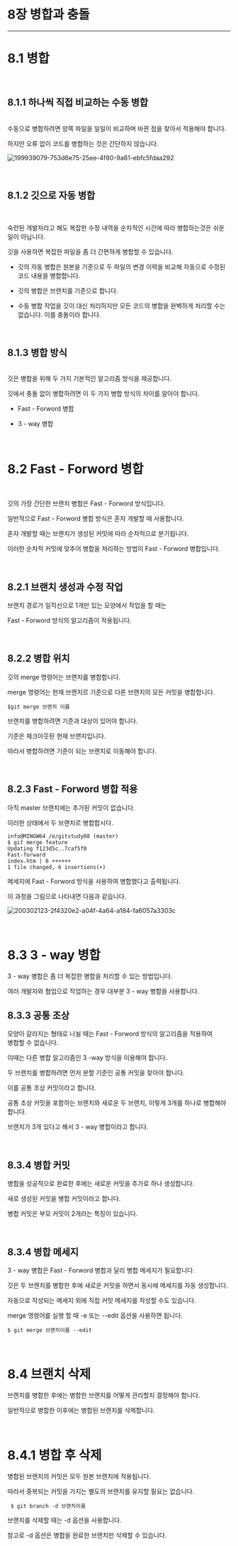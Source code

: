 # 8장 병합과 충돌

---

# 8.1 병합

<br>

## 8.1.1 하나씩 직접 비교하는 수동 병합
<br>
수동으로 병합하려면 양쪽 파일을 일일이 비교하며 바뀐 점을 찾아서 적용해야 합니다.     


하지만 오류 없이 코드를 병합하는 것은 간단하지 않습니다.       

![199939079-753d6e75-25ee-4f80-9a61-ebfc5fdaa292](https://user-images.githubusercontent.com/114066603/202695246-8d70bfc7-36be-4a8b-affd-aec07edce09f.png)

<br>

## 8.1.2 깃으로 자동 병합
<br>

숙련된 개발자라고 해도 복잡한 수정 내역을 순차적인 시간에 따라 병합하는것은 쉬운 일이 아닙니다.    

깃을 사용하면 복잡한 파일을 좀 더 간편하게 병합할 수 있습니다.

+ 깃의 자동 병합은 원본을 기준으로 두 파일의 변경 이력을 비교해 자동으로 수정된 코드 내용을 병합합니다.    
        
+ 깃의 병합은 브랜치를 기준으로 합니다.
      
+ 수동 병합 작업을 깃이 대신 처리하지만 모든 코드의 병합을 완벽하게 처리할 수는 없습니다. 이를 충돌이라 합니다.

<br>

## 8.1.3 병합 방식
<br>
깃은 병합을 위해 두 가지 기본적인 알고리즘 방식을 제공합니다.       
      
깃에서 충돌 없이 병합하려면 이 두 가지 병합 방식의 차이를 알아야 합니다.    
    
+ Fast - Forword 병합    
    
+ 3 - way 병합
     
<br>

# 8.2 Fast - Forword 병합

<br>

깃의 가장 간단한 브랜치 병합은 Fast - Forword 방식입니다.
     
일반적으로 Fast - Forword 병합 방식은 혼자 개발할 때 사용합니다.
     
혼자 개발할 때는 브랜치가 생성된 커밋에 따라 순차적으로 분기됩니다.
    
이러한 순차적 커밋에 맞추어 병합을 처리하는 방법이 Fast - Forword 병합입니다.

<br>

## 8.2.1 브랜치 생성과 수정 작업

브랜치 경로가 일직선으로 1개만 있는 모양에서 작업을 할 때는     
    
Fast - Forword 방식의 알고리즘이 적용됩니다.

<br>

## 8.2.2 병합 위치


깃의 merge 명령어는 브랜치를 병합합니다.
      
 merge 명령어는 현재 브랜치르 기준으로 다른 브랜치의 모든 커밋을 병합합니다.
 
    $git merge 브랜치 이름

브랜치를 병합하려면 기준과 대상이 있어야 합니다. 

기준은 체크아웃된 현재 브랜치입니다. 

따라서 병합하려면 기준이 되는 브랜치로 이동해야 합니다.

<br>

## 8.2.3 Fast - Forword 병합 적용

아직 master 브랜치에는 추가된 커밋이 없습니다.

이러한 상태에서 두 브랜치르 병합합시다.

    info@MINGW64 /e/gitstudy08 (master)
    $ git merge feature
    Updating f123d5c..7caf5f0
    Fast-forward  
    index.htm | 6 ++++++
    1 file changed, 6 insertions(+)
    
 메세지에 Fast - Forword 방식을 사용하여 병합했다고 출력됩니다.
 
이 과정을 그림으로 나타내면 다음과 같습니다.
 
 ![200302123-2f4320e2-a04f-4a64-a184-fa6057a3303c](https://user-images.githubusercontent.com/114066603/202699776-6bc9403d-ca12-42ac-a304-7aae7fcc6520.png)

<br>

# 8.3 3 - way 병합

3 - way 병합은 좀 더 복잡한 병합을 처리할 수 있는 방법입니다.

여러 개발자와 협업으로 작업하는 경우 대부분 3 - way 병합을 사용합니다.


## 8.3.3 공통 조상

모양이 갈라지는 형태로 나뉠 때는 Fast - Forword 방식의 알고리즘을 적용하여    
병합할 수 없습니다.

이때는 다른 병합 알고리즘인 3 -way 방식을 이용해야 합니다.

두 브랜치를 병합하려면 먼저 분할 기준인 공통 커밋을 찾아야 합니다.

이를 공통 조상 커밋이라고 합니다.

공통 조상 커밋을 포함하는 브랜치와 새로운 두 브랜치, 이렇게 3개를 하나로
병합해야 합니다.

브랜치가 3개 있다고 해서 3 - way 병합이라고 합니다.

<br>

## 8.3.4 병합 커밋

병합을 성공적으로 완료한 후에는 새로운 커밋을 추가로 하나 생성합니다.

새로 생성된 커밋을 병합 커밋이라고 합니다.

병합 커밋은 부모 커밋이 2개라는 특징이 있습니다.

<br>

## 8.3.4 병합 메세지

3 - way 병합은 Fast - Forword 병합과 달리 병합 메세지가 필요합니다.

깃은 두 브랜치를 병합한 후에 새로운 커밋을 하면서 동시에 메세지를 자동 생성합니다.

자동으로 작성되는 메세지 외에 직접 커밋 메세지를 작성할 수도 있습니다.

merge 명령어를 실행 할 때 -e 또는 --edit 옵션을 사용하면 됩니다.

    $ git merge 브랜치이름 --edit
    
<br>    

# 8.4 브랜치 삭제

브랜치를 병합한 후에는 병합한 브랜치를 어떻게 관리할지 결정해야 합니다.

일반적으로 병합한 이후에는 병합된 브랜치를 삭제합니다.

<br>    

# 8.4.1 병합 후 삭제

병합된 브랜치의 커밋은 모두 원본 브랜치에 적용됩니다.

따라서 중복되는 커밋을 가지는 별도의 브랜치를 유지할 필요는 없습니다.

     $ git branch -d 브랜치이름
     
브랜치를 삭제할 때는 -d 옵션을 사용합니다.

참고로 -d 옵션은 병합을 완료한 브랜치만 삭제할 수 있습니다.
